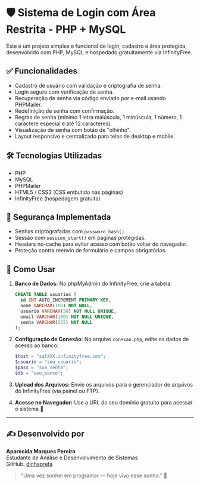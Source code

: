 # 🛡️ Sistema de Login com Área Restrita - PHP + MySQL

Este é um projeto simples e funcional de login, cadastro e área protegida, desenvolvido com PHP, MySQL e hospedado gratuitamente via InfinityFree.

## ✅ Funcionalidades

- Cadastro de usuário com validação e criptografia de senha.
- Login seguro com verificação de senha.
- Recuperação de senha via código enviado por e-mail usando PHPMailer.
- Redefinição de senha com confirmação.
- Regras de senha (mínimo 1 letra maiúscula, 1 minúscula, 1 número, 1 caractere especial e até 12 caracteres).
- Visualização de senha com botão de "olhinho".
- Layout responsivo e centralizado para telas de desktop e mobile.

## 🛠️ Tecnologias Utilizadas

- PHP
- MySQL
- PHPMailer
- HTML5 / CSS3 (CSS embutido nas páginas)
- InfinityFree (hospedagem gratuita)

## 🔐 Segurança Implementada

- Senhas criptografadas com `password_hash()`.
- Sessão com `session_start()` em páginas protegidas.
- Headers no-cache para evitar acesso com botão voltar do navegador.
- Proteção contra reenvio de formulário e campos obrigatórios.

## 🚀 Como Usar

1. **Banco de Dados:**
   No phpMyAdmin do InfinityFree, crie a tabela:

   ```sql
   CREATE TABLE usuarios (
     id INT AUTO_INCREMENT PRIMARY KEY,
     nome VARCHAR(100) NOT NULL,
     usuario VARCHAR(50) NOT NULL UNIQUE,
     email VARCHAR(100) NOT NULL UNIQUE,
     senha VARCHAR(255) NOT NULL
   );
   ```

2. **Configuração de Conexão:**
   No arquivo `conexao.php`, edite os dados de acesso ao banco:

   ```php
   $host = "sqlXXX.infinityfree.com";
   $usuario = "seu_usuario";
   $pass = "sua_senha";
   $db = "seu_banco";
   ```

3. **Upload dos Arquivos:**
   Envie os arquivos para o gerenciador de arquivos do InfinityFree (via painel ou FTP).

4. **Acesse no Navegador:**
   Use a URL do seu domínio gratuito para acessar o sistema 🎉

---

## ✍️ Desenvolvido por

**Aparecida Marques Pereira**  
Estudante de Análise e Desenvolvimento de Sistemas  
GitHub: [dinhapreta](https://github.com/dinhapreta)  

> “Uma vez sonhei em programar — hoje vivo esse sonho.” 💫
